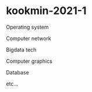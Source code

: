 # kookmin-2021-1
Operating system

Computer network

Bigdata tech

Computer graphics

Database

etc...
